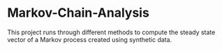 # Markov-Chain-Analysis
This project runs through different methods to compute the steady state vector of a Markov process created using synthetic data.
